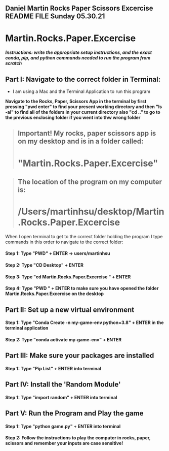 
## Daniel Martin Rocks Paper Scissors Excercise README FILE Sunday 05.30.21
# Martin.Rocks.Paper.Excercise

##### Instructions: write the appropriate setup instructions, and the exact conda, pip, and python commands needed to run the program from scratch


## Part I: Navigate to the correct folder in Terminal:

* I am using a Mac and the Terminal Application to run this program 

**Navigate to the Rocks, Paper, Scissors App in the terminal by first pressing "pwd enter" to find your present working directory and then "ls -al" to find all of the folders in your current directory also "cd .." to go to the previous enclosing folder if you went into thw wrong folder**

> ## Important! My rocks, paper scissors app is on my desktop and is in a folder called: 
> # "Martin.Rocks.Paper.Excercise" 


> ## The location of the program on my computer is:   
> # /Users/martinhsu/desktop/Martin.Rocks.Paper.Excercise


When I open terminal to get to the correct folder holding the program I type commands in this order to navigate to the correct folder:

#### Step 1: Type "PWD" + ENTER -> users/martinhsu
#### Step 2: Type "CD Desktop" + ENTER 
#### Step 3: Type "cd Martin.Rocks.Paper.Excercise " + ENTER
#### Step 4: Type "PWD " + ENTER to make sure you have opened the folder Martin.Rocks.Paper.Excercise on the desktop

## Part II: Set up a new virtual environment
#### Step 1: Type "Conda Create -n my-game-env python=3.8" + ENTER in the terminal application
#### Step 2: Type "conda activate my-game-env" + ENTER 

## Part III: Make sure your packages are installed
#### Step 1: Type "Pip List" + ENTER into terminal

## Part IV: Install the 'Random Module'
#### Step 1: Type "import random" + ENTER into terminal

## Part V: Run the Program and Play the game
#### Step 1: Type "python game.py" + ENTER into terminal
#### Step 2: Follow the instructions to play the computer in rocks, paper, scissors and remember your inputs are case sensitive!